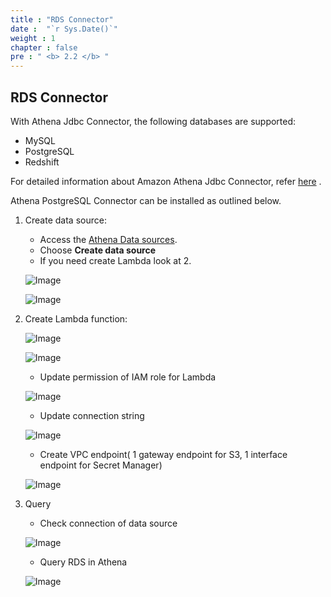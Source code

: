 ```yaml
---
title : "RDS Connector"
date :  "`r Sys.Date()`"
weight : 1
chapter : false
pre : " <b> 2.2 </b> "
---
```


## RDS Connector
With Athena Jdbc Connector, the following databases are supported:

* MySQL
* PostgreSQL
* Redshift

For detailed information about Amazon Athena Jdbc Connector, refer [here](https://docs.aws.amazon.com/athena/latest/ug/connectors-postgresql.html) .

Athena PostgreSQL Connector can be installed as outlined below.

1. Create data source:
   - Access the [Athena Data sources](https://us-east-1.console.aws.amazon.com/athena/home?region=us-east-1#/data-sources).
   - Choose **Create data source**
   - If you need create Lambda look at 2.
   
   ![Image](/repo_pmt_ws-002/images/4/402.png?featherlight=false&width=90pc)

   ![Image](/repo_pmt_ws-002/images/4/404.png?featherlight=false&width=90pc)
   
2. Create Lambda function:
   
   ![Image](/repo_pmt_ws-002/images/4/405.png?featherlight=false&width=90pc)

   ![Image](/repo_pmt_ws-002/images/4/406.png?featherlight=false&width=90pc)

   - Update permission of IAM role for Lambda
   
   ![Image](/repo_pmt_ws-002/images/4/407.png?featherlight=false&width=90pc)

   - Update connection string
   
   ![Image](/repo_pmt_ws-002/images/4/408.png?featherlight=false&width=90pc)

   -  Create VPC endpoint( 1 gateway endpoint for S3, 1 interface endpoint for Secret Manager)

   ![Image](/repo_pmt_ws-002/images/4/502.png?featherlight=false&width=90pc)
   
3. Query
   - Check connection of data source

   ![Image](/repo_pmt_ws-002/images/4/409.png?featherlight=false&width=90pc)
   - Query RDS in Athena
   
   ![Image](/repo_pmt_ws-002/images/4/410.png?featherlight=false&width=90pc)

